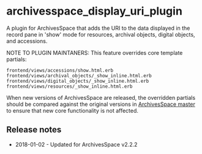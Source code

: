 archivesspace_display_uri_plugin
===================================

A plugin for ArchivesSpace that adds the URI to the data displayed in the record pane in 'show' mode for resources, archival objects, digital objects, and accessions.

NOTE TO PLUGIN MAINTANERS: This feature overrides core template partials:

```
frontend/views/accessions/show.html.erb
frontend/views/archival_objects/_show_inline.html.erb
frontend/views/digital_objects/_show_inline.html.erb
frontend/views/resources/_show_inline.html.erb
```

When new versions of ArchivesSpace are released, the overridden partials should be compared against the original versions in [ArchivesSpace master](https://github.com/archivesspace/archivesspace) to ensure that new core functionality is not affected.

## Release notes

* 2018-01-02 - Updated for ArchivesSpace v2.2.2
